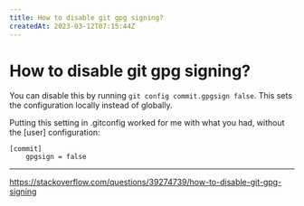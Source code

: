 ```yaml
---
title: How to disable git gpg signing?
createdAt: 2023-03-12T07:15:44Z
---
```


# How to disable git gpg signing?

You can disable this by running `git config commit.gpgsign false`. This sets the configuration locally instead of globally.

Putting this setting in .gitconfig worked for me with what you had, without the [user] configuration:

```
[commit]
    gpgsign = false
```

-----

https://stackoverflow.com/questions/39274739/how-to-disable-git-gpg-signing
